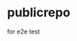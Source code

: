 # publicrepo
for e2e test



































































































































































































































































































































































































































































































































































































































































































































































































































































































































































































































































































































































































































































































































































































































































































































































































































































































































































































































































































































































































































































































































































































































































































































































































































































































































































































































































































































































































































































































































































































































































































































































































































































































































































































































































































































































































































































































































































































































































































































































































































































































































































































































































































































































































































































































































































































































































































































































































































































































































